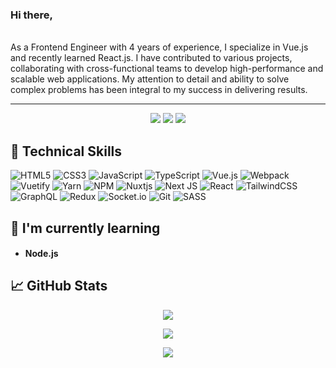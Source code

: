 ### Hi there,
</br>
As a Frontend Engineer with 4 years of experience, I specialize in Vue.js and recently learned React.js. I have contributed to various projects, collaborating with cross-functional teams to develop high-performance and scalable web applications. My attention to detail and ability to solve complex problems has been integral to my success in delivering results.

<hr>

<p align="center">
 <img src="https://badges.pufler.dev/visits/Zueis/Zueis"/> 
 <img src="https://badges.pufler.dev/repos/Zueis"/>
 <img src="https://badges.pufler.dev/commits/monthly/Zueis" />
</p>

## 💼 Technical Skills
![HTML5](https://img.shields.io/badge/html5-%23E34F26.svg?style=for-the-badge&logo=html5&logoColor=white)
![CSS3](https://img.shields.io/badge/css3-%231572B6.svg?style=for-the-badge&logo=css3&logoColor=white)
![JavaScript](https://img.shields.io/badge/javascript-%23323330.svg?style=for-the-badge&logo=javascript&logoColor=%23F7DF1E)
![TypeScript](https://img.shields.io/badge/typescript-%23007ACC.svg?style=for-the-badge&logo=typescript&logoColor=white)
![Vue.js](https://img.shields.io/badge/vuejs-%2335495e.svg?style=for-the-badge&logo=vuedotjs&logoColor=%234FC08D)
![Webpack](https://img.shields.io/badge/webpack-%238DD6F9.svg?style=for-the-badge&logo=webpack&logoColor=black)
![Vuetify](https://img.shields.io/badge/Vuetify-1867C0?style=for-the-badge&logo=vuetify&logoColor=AEDDFF)
![Yarn](https://img.shields.io/badge/yarn-%232C8EBB.svg?style=for-the-badge&logo=yarn&logoColor=white)
![NPM](https://img.shields.io/badge/NPM-%23000000.svg?style=for-the-badge&logo=npm&logoColor=white)
![Nuxtjs](https://img.shields.io/badge/Nuxt-002E3B?style=for-the-badge&logo=nuxtdotjs&logoColor=#00DC82)
![Next JS](https://img.shields.io/badge/Next-black?style=for-the-badge&logo=next.js&logoColor=white)
![React](https://img.shields.io/badge/react-%2320232a.svg?style=for-the-badge&logo=react&logoColor=%2361DAFB)
![TailwindCSS](https://img.shields.io/badge/tailwindcss-%2338B2AC.svg?style=for-the-badge&logo=tailwind-css&logoColor=white)
![GraphQL](https://img.shields.io/badge/-GraphQL-E10098?style=for-the-badge&logo=graphql&logoColor=white)
![Redux](https://img.shields.io/badge/redux-%23593d88.svg?style=for-the-badge&logo=redux&logoColor=white)
![Socket.io](https://img.shields.io/badge/Socket.io-black?style=for-the-badge&logo=socket.io&badgeColor=010101)
![Git](https://img.shields.io/badge/git-%23F05033.svg?style=for-the-badge&logo=git&logoColor=white)
![SASS](https://img.shields.io/badge/SASS-hotpink.svg?style=for-the-badge&logo=SASS&logoColor=white)

## 🌱 I'm currently learning
- <h4>Node.js</h4>

## 📈 GitHub Stats 
<p align = "center">
      <img src = "https://github-readme-stats.vercel.app/api/top-langs/?username=Zueis&theme=tokyonight&layout=compact">
</p>
<p align = "center">
      <img  src = "https://github-readme-stats.vercel.app/api?username=Zueis&show_icons=true&theme=tokyonight">
</p>

<p align = "center">
     <img src = "https://github-readme-streak-stats.herokuapp.com/?user=Zueis&theme=tokyonight">
</p>
